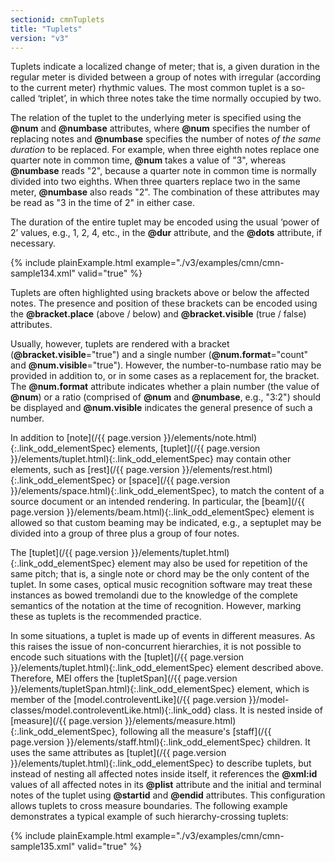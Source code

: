 ```yaml
---
sectionid: cmnTuplets
title: "Tuplets"
version: "v3"
---
```




Tuplets indicate a localized change of meter; that is, a given duration in the regular
meter is divided between a group of notes with irregular (according to the current
meter)
rhythmic values. The most common tuplet is a so-called ‘triplet’, in
which three notes take the time normally occupied by two.

The relation of the tuplet to the underlying meter is specified using the **@num**
and **@numbase** attributes, where **@num** specifies the number of replacing
notes and **@numbase** specifies the number of notes *of the same duration*
to be replaced. For example, when three eighth notes replace one quarter note in common
time, **@num** takes a value of "3", whereas **@numbase** reads "2", because a
quarter note in common time is normally divided into two eighths. When three quarters
replace two in the same meter, **@numbase** also reads "2". The combination of these
attributes may be read as "3 in the time of 2" in either case.

The duration of the entire tuplet may be encoded using the usual ‘power of
2’ values, e.g., 1, 2, 4, etc., in the **@dur** attribute, and the
**@dots** attribute, if necessary.

{% include plainExample.html example="./v3/examples/cmn/cmn-sample134.xml" valid="true" %}




Tuplets are often highlighted using brackets above or below the affected notes. The
presence and position of these brackets can be encoded using the **@bracket.place**
(above / below) and **@bracket.visible** (true / false) attributes.

Usually, however, tuplets are rendered with a bracket (**@bracket.visible**="true")
and a single number (**@num.format**="count" and **@num.visible**="true").
However, the number-to-numbase ratio may be provided in addition to, or in some cases
as a
replacement for, the bracket. The **@num.format** attribute indicates whether a plain
number (the value of **@num**) or a ratio (comprised of **@num** and
**@numbase**, e.g., "3:2") should be displayed and **@num.visible** indicates
the general presence of such a number. 



In addition to [note](/{{ page.version }}/elements/note.html){:.link_odd_elementSpec} elements, [tuplet](/{{ page.version }}/elements/tuplet.html){:.link_odd_elementSpec} may
contain other elements, such as [rest](/{{ page.version }}/elements/rest.html){:.link_odd_elementSpec} or [space](/{{ page.version }}/elements/space.html){:.link_odd_elementSpec},
to match the content of a source document or an intended rendering. In particular,
the [beam](/{{ page.version }}/elements/beam.html){:.link_odd_elementSpec} element is allowed so that custom beaming may be indicated, e.g., a
septuplet may be divided into a group of three plus a group of four
notes.



The [tuplet](/{{ page.version }}/elements/tuplet.html){:.link_odd_elementSpec} element may also be used for repetition of the same pitch;
that is, a single note or chord may be the only content of the tuplet. In some cases,
optical music recognition software may treat these instances as bowed tremolandi due
to the
knowledge of the complete semantics of the notation at the time of recognition. However,
marking these as tuplets is the recommended practice.


In some situations, a tuplet is made up of events in different measures. As this raises
the
issue of non-concurrent hierarchies, it is not possible to encode such situations
with the
[tuplet](/{{ page.version }}/elements/tuplet.html){:.link_odd_elementSpec} element described above. Therefore, MEI offers the [tupletSpan](/{{ page.version }}/elements/tupletSpan.html){:.link_odd_elementSpec} element, which is member of the [model.controleventLike](/{{ page.version }}/model-classes/model.controleventLike.html){:.link_odd} class. It is nested inside of [measure](/{{ page.version }}/elements/measure.html){:.link_odd_elementSpec}, following all the measure's [staff](/{{ page.version }}/elements/staff.html){:.link_odd_elementSpec} children. It uses
the same attributes as [tuplet](/{{ page.version }}/elements/tuplet.html){:.link_odd_elementSpec} to describe tuplets, but instead of
nesting all affected notes inside itself, it references the **@xml:id** values of all
affected notes in its **@plist** attribute and the initial and terminal notes of the
tuplet using **@startid** and **@endid** attributes. This configuration allows
tuplets to cross measure boundaries. The following example demonstrates a typical
example of
such hierarchy-crossing tuplets:

{% include plainExample.html example="./v3/examples/cmn/cmn-sample135.xml" valid="true" %}


